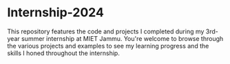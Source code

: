 # Internship-2024
This repository features the code and projects I completed during my 3rd-year summer internship at MIET Jammu. You're welcome to browse through the various projects and examples to see my learning progress and the skills I honed throughout the internship.
